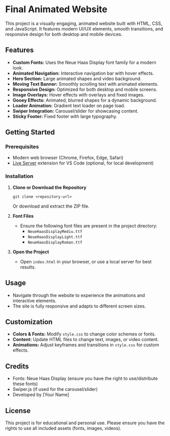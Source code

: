 # Final Animated Website

This project is a visually engaging, animated website built with HTML, CSS, and JavaScript. It features modern UI/UX elements, smooth transitions, and responsive design for both desktop and mobile devices.

## Features

- **Custom Fonts:** Uses the Neue Haas Display font family for a modern look.
- **Animated Navigation:** Interactive navigation bar with hover effects.
- **Hero Section:** Large animated shapes and video background.
- **Moving Text Banner:** Smoothly scrolling text with animated elements.
- **Responsive Design:** Optimized for both desktop and mobile screens.
- **Image Overlays:** Hover effects with overlays and fixed images.
- **Gooey Effects:** Animated, blurred shapes for a dynamic background.
- **Loader Animation:** Gradient text loader on page load.
- **Swiper Integration:** Carousel/slider for showcasing content.
- **Sticky Footer:** Fixed footer with large typography.

## Getting Started

### Prerequisites

- Modern web browser (Chrome, Firefox, Edge, Safari)
- [Live Server](https://marketplace.visualstudio.com/items?itemName=ritwickdey.LiveServer) extension for VS Code (optional, for local development)

### Installation

1. **Clone or Download the Repository**
   ```
   git clone <repository-url>
   ```
   Or download and extract the ZIP file.

2. **Font Files**
   - Ensure the following font files are present in the project directory:
     - `NeueHaasDisplayMediu.ttf`
     - `NeueHaasDisplayLight.ttf`
     - `NeueHaasDisplayRoman.ttf`

3. **Open the Project**
   - Open `index.html` in your browser, or use a local server for best results.

## Usage

- Navigate through the website to experience the animations and interactive elements.
- The site is fully responsive and adapts to different screen sizes.

## Customization

- **Colors & Fonts:** Modify `style.css` to change color schemes or fonts.
- **Content:** Update HTML files to change text, images, or video content.
- **Animations:** Adjust keyframes and transitions in `style.css` for custom effects.

## Credits

- Fonts: Neue Haas Display (ensure you have the right to use/distribute these fonts)
- Swiper.js (if used for the carousel/slider)
- Developed by [Your Name]

## License

This project is for educational and personal use. Please ensure you have the rights to use all included assets (fonts, images, videos).

